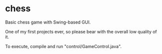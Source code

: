 # chess
Basic chess game with Swing-based GUI.

One of my first projects ever, so please bear with the overall low quality of it.

To execute, compile and run "control/GameControl.java".
